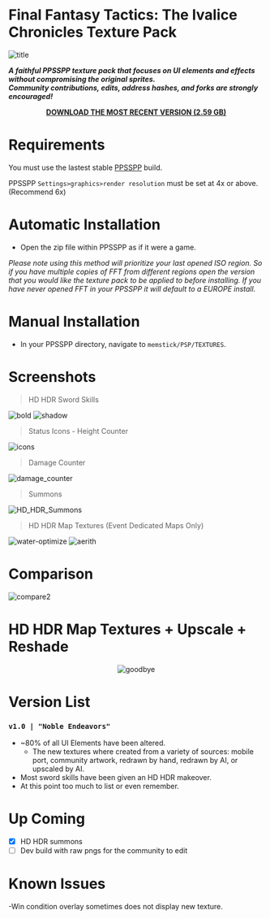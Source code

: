# Final Fantasy Tactics: The Ivalice Chronicles Texture Pack
![title](https://github.com/user-attachments/assets/49d0caab-811f-4814-aa25-078ba58637d3)

__*<p>A faithful PPSSPP texture pack that focuses on UI elements and effects without compromising the original sprites. 
<br>Community contributions, edits, address hashes, and forks are strongly encouraged!</p>*__

<div align="center">
  
__[DOWNLOAD THE MOST RECENT VERSION (2.59 GB)](https://github.com/Zodi-ark/Final-Fantasy-Tactics-The-War-of-the-Lions-Texture-Pack/releases)__

</div>

# Requirements
You must use the lastest stable [PPSSPP](https://www.ppsspp.org/download) build.

PPSSPP `Settings>graphics>render resolution` must be set at 4x or above. (Recommend 6x)


# Automatic Installation
- Open the zip file within PPSSPP as if it were a game.

*Please note using this method will prioritize your last opened ISO region. So if you have multiple copies of FFT from different regions open the version that you would like the texture pack to be applied to before installing. If you have never opened FFT in your PPSSPP it will default to a EUROPE install.*

# Manual Installation
- In your PPSSPP directory, navigate to `memstick/PSP/TEXTURES`.
 
Screenshots
======  
> HD HDR Sword Skills

![bold](https://github.com/Zodi-ark/in-memory-of-imgur-sucks/assets/113886368/fad336a9-8f3e-419d-84e7-92dc30b44b32)
![shadow](https://github.com/Zodi-ark/in-memory-of-imgur-sucks/assets/113886368/a6064896-fe95-4351-88bc-7054d6aadd4b)

> Status Icons - Height Counter

![icons](https://github.com/Zodi-ark/in-memory-of-imgur-sucks/assets/113886368/e4ddc279-4733-4393-9dde-b1570494923c)

> Damage Counter

![damage_counter](https://github.com/Zodi-ark/in-memory-of-imgur-sucks/assets/113886368/96d7188a-e261-46e9-ad3f-1703c3fb1fe7)

> Summons

![HD_HDR_Summons](https://github.com/Zodi-ark/in-memory-of-imgur-sucks/assets/113886368/82e063f2-1b40-4393-ac21-ffe5728550b6)

> HD HDR Map Textures (Event Dedicated Maps Only)

![water-optimize](https://github.com/Zodi-ark/in-memory-of-imgur-sucks/assets/113886368/097b392f-a741-4c54-98ae-1335a19a4fa4)
![aerith](https://github.com/Zodi-ark/in-memory-of-imgur-sucks/assets/113886368/fb410316-080b-4ffb-a61b-4a21df8901a6)

Comparison
======  
![compare2](https://github.com/Zodi-ark/in-memory-of-imgur-sucks/assets/113886368/376de783-8bff-4f49-9b9e-dd8dedfac059)

HD HDR Map Textures + Upscale + Reshade
======  

<div align="center">

![goodbye](https://github.com/Zodi-ark/in-memory-of-imgur-sucks/assets/113886368/92eab509-b886-458f-a18f-7a9940fe2c01)

</div>

# Version List

### `v1.0 | "Noble Endeavors"`
- ~80% of all UI Elements have been altered.  
  - The new textures where created from a variety of sources: mobile port, community artwork, redrawn by hand, redrawn by AI, or upscaled by AI.
- Most sword skills have been given an HD HDR makeover.
- At this point too much to list or even remember.

# Up Coming
- [x] HD HDR summons
- [ ] Dev build with raw pngs for the community to edit

# Known Issues

-Win condition overlay sometimes does not display new texture.
